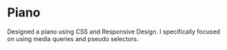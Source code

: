 # Piano
Designed a piano using CSS and Responsive Design.  I specifically focused on using media queries and pseudo selectors.
